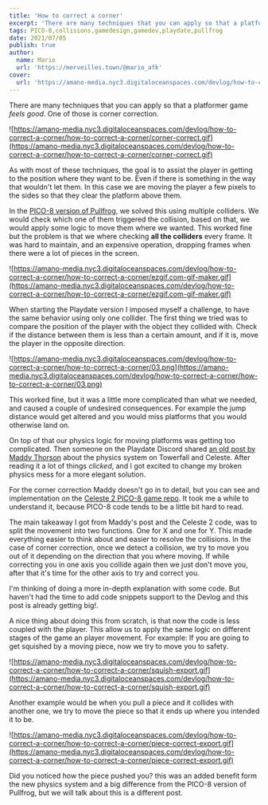 ```yaml
---
title: 'How to correct a corner'
excerpt: 'There are many techniques that you can apply so that a platformer game feels good. One of those is corner correction.'
tags: PICO-8,collisions,gamedesign,gamedev,playdate,pullfrog
date: 2021/07/05
publish: true
author:
  name: Mario
  url: 'https://merveilles.town/@mario_afk'
cover:
  url: 'https://amano-media.nyc3.digitaloceanspaces.com/devlog/how-to-correct-a-corner/how-to-correct-a-corner/corner-correct.gif'
---
```


There are many techniques that you can apply so that a platformer game _feels good_. One of those is corner correction.

![https://amano-media.nyc3.digitaloceanspaces.com/devlog/how-to-correct-a-corner/how-to-correct-a-corner/corner-correct.gif](https://amano-media.nyc3.digitaloceanspaces.com/devlog/how-to-correct-a-corner/how-to-correct-a-corner/corner-correct.gif)

As with most of these techniques, the goal is to assist the player in getting to the position where they want to be. Even if there is something in the way that wouldn't let them. In this case we are moving the player a few pixels to the sides so that they clear the platform above them.

In the [PICO-8 version of Pullfrog](https://afk-mario.itch.io/pullfrog), we solved this using multiple colliders. We would check which one of them triggered the collision, based on that, we would apply some logic to move them where we wanted. This worked fine but the problem is that we where checking **all the colliders** every frame. It was hard to maintain, and an expensive operation, dropping frames when there were a lot of pieces in the screen.

![https://amano-media.nyc3.digitaloceanspaces.com/devlog/how-to-correct-a-corner/how-to-correct-a-corner/ezgif.com-gif-maker.gif](https://amano-media.nyc3.digitaloceanspaces.com/devlog/how-to-correct-a-corner/how-to-correct-a-corner/ezgif.com-gif-maker.gif)

When starting the Playdate version I imposed myself a challenge, to have the same behavior using only one collider. The first thing we tried was to compare the position of the player with the object they collided with. Check if the distance between them is less than a certain amount, and if it is, move the player in the opposite direction.

![https://amano-media.nyc3.digitaloceanspaces.com/devlog/how-to-correct-a-corner/how-to-correct-a-corner/03.png](https://amano-media.nyc3.digitaloceanspaces.com/devlog/how-to-correct-a-corner/how-to-correct-a-corner/03.png)

This worked fine, but it was a little more complicated than what we needed, and caused a couple of undesired consequences. For example the jump distance would get altered and you would miss platforms that you would otherwise land on.

On top of that our physics logic for moving platforms was getting too complicated. Then someone on the Playdate Discord shared [an old post by Maddy Thorson](https://maddythorson.medium.com/celeste-and-towerfall-physics-d24bd2ae0fc5) about the physics system on Towerfall and Celeste. After reading it a lot of things _clicked_, and I got excited to change my broken physics mess for a more elegant solution.

For the corner correction Maddy doesn't go in to detail, but you can see and implementation on the [Celeste 2 PICO-8 game repo](https://github.com/ExOK/Celeste2). It took me a while to understand it, because PICO-8 code tends to be a little bit hard to read.

The main takeaway I got from Maddy's post and the Celeste 2 code, was to split the movement into two functions. One for X and one for Y. This made everything easier to think about and easier to resolve the collisions. In the case of corner correction, once we detect a collision, we try to move you out of it depending on the direction that you where moving. If while correcting you in one axis you collide again then we just don't move you, after that it's time for the other axis to try and correct you.

I'm thinking of doing a more in-depth explanation with some code. But haven't had the time to add code snippets support to the Devlog and this post is already getting big!.

A nice thing about doing this from scratch, is that now the code is less coupled with the player. This allow us to apply the same logic on different stages of the game an player movement. For example: If you are going to get squished by a moving piece, now we try to move you to safety.

![https://amano-media.nyc3.digitaloceanspaces.com/devlog/how-to-correct-a-corner/how-to-correct-a-corner/squish-export.gif](https://amano-media.nyc3.digitaloceanspaces.com/devlog/how-to-correct-a-corner/how-to-correct-a-corner/squish-export.gif)

Another example would be when you pull a piece and it collides with another one, we try to move the piece so that it ends up where you intended it to be.

![https://amano-media.nyc3.digitaloceanspaces.com/devlog/how-to-correct-a-corner/how-to-correct-a-corner/piece-correct-export.gif](https://amano-media.nyc3.digitaloceanspaces.com/devlog/how-to-correct-a-corner/how-to-correct-a-corner/piece-correct-export.gif)

Did you noticed how the piece pushed you? this was an added benefit form the new physics system and a big difference from the PICO-8 version of Pullfrog, but we will talk about this is a different post.
